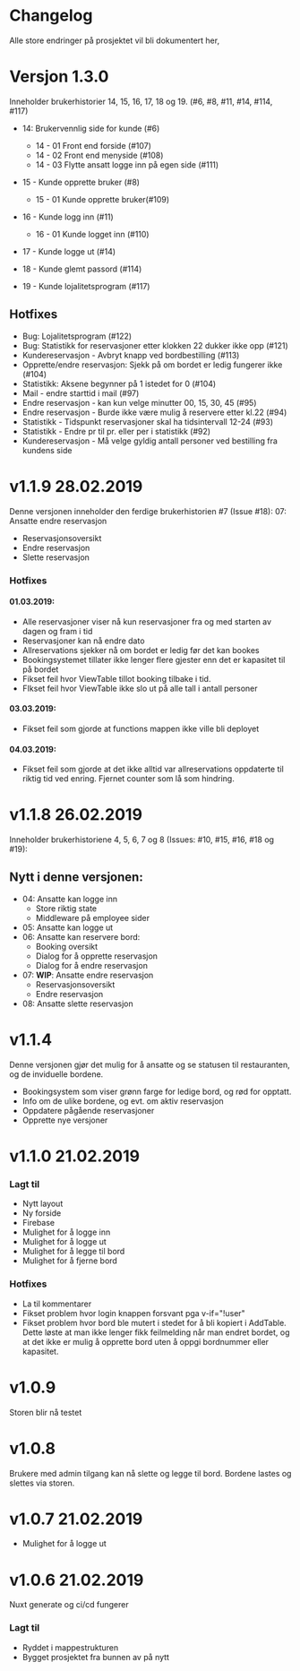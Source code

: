 # Changelog
Alle store endringer på prosjektet vil bli dokumentert her,

# Versjon 1.3.0

Inneholder brukerhistorier 14, 15, 16, 17, 18 og 19. (#6, #8, #11, #14, #114, #117)

* 14: Brukervennlig side for kunde (#6)
  * 14 - 01 Front end forside (#107)
  * 14 - 02 Front end menyside (#108)
  * 14 - 03 Flytte ansatt logge inn på egen side (#111)

* 15 - Kunde opprette bruker (#8)
  * 15 - 01 Kunde opprette bruker(#109)

* 16 - Kunde logg inn (#11)
  * 16 - 01 Kunde logget inn (#110)

* 17 - Kunde logge ut (#14)

* 18 - Kunde glemt passord (#114)

* 19 - Kunde lojalitetsprogram (#117)

## Hotfixes
* Bug: Lojalitetsprogram (#122)
* Bug: Statistikk for reservasjoner etter klokken 22 dukker ikke opp (#121)
* Kundereservasjon - Avbryt knapp ved bordbestilling (#113)
* Opprette/endre reservasjon: Sjekk på om bordet er ledig fungerer ikke (#104)
* Statistikk: Aksene begynner på 1 istedet for 0 (#104)
* Mail - endre starttid i mail (#97)
* Endre reservasjon - kan kun velge minutter 00, 15, 30, 45 (#95)
* Endre reservasjon - Burde ikke være mulig å reservere etter kl.22 (#94)
* Statistikk - Tidspunkt reservasjoner skal ha tidsintervall 12-24 (#93)
* Statistikk - Endre pr til pr. eller per i statistikk (#92)
* Kundereservasjon - Må velge gyldig antall personer ved bestilling fra kundens side

# v1.1.9 28.02.2019
Denne versjonen inneholder den ferdige brukerhistorien #7 (Issue #18):
07: Ansatte endre reservasjon
* Reservasjonsoversikt
* Endre reservasjon
* Slette reservasjon

### Hotfixes 
#### 01.03.2019:
* Alle reservasjoner viser nå kun reservasjoner fra og med starten av dagen og fram i tid
* Reservasjoner kan nå endre dato
* Allreservations sjekker nå om bordet er ledig før det kan bookes
* Bookingsystemet tillater ikke lenger flere gjester enn det er kapasitet til på bordet
* Fikset feil hvor ViewTable tillot booking tilbake i tid.
* FIkset feil hvor ViewTable ikke slo ut på alle tall i antall personer
#### 03.03.2019:
* Fikset feil som gjorde at functions mappen ikke ville bli deployet
#### 04.03.2019:
* Fikset feil som gjorde at det ikke alltid var allreservations oppdaterte til riktig tid ved enring. Fjernet counter som lå som hindring.

# v1.1.8 26.02.2019
Inneholder brukerhistoriene 4, 5, 6, 7 og 8 (Issues: #10, #15, #16, #18 og #19):
## Nytt i denne versjonen:
* 04: Ansatte kan logge inn
  * Store riktig state
  * Middleware på employee sider
* 05: Ansatte kan logge ut
* 06: Ansatte kan reservere bord:
  * Booking oversikt
  * Dialog for å opprette reservasjon
  * Dialog for å endre reservasjon
* 07: **WIP**: Ansatte endre reservasjon
  * Reservasjonsoversikt
  * Endre reservasjon
* 08: Ansatte slette reservasjon

# v1.1.4
Denne versjonen gjør det mulig for å ansatte og se statusen til restauranten, og de inviduelle bordene.
* Bookingsystem som viser grønn farge for ledige bord, og rød for opptatt.
* Info om de ulike bordene, og evt. om aktiv reservasjon
* Oppdatere pågående reservasjoner
* Opprette nye versjoner

# v1.1.0 21.02.2019
### Lagt til
* Nytt layout
* Ny forside
* Firebase
* Mulighet for å logge inn
* Mulighet for å logge ut
* Mulighet for å legge til bord
* Mulighet for å fjerne bord

### Hotfixes
* La til kommentarer
* Fikset problem hvor login knappen forsvant pga v-if="!user"
* Fikset problem hvor bord ble mutert i stedet for å bli kopiert i AddTable. Dette løste at man ikke lenger fikk feilmelding når man endret bordet, og at det ikke er mulig å opprette bord uten å oppgi bordnummer eller kapasitet.

# v1.0.9
Storen blir nå testet

# v1.0.8
Brukere med admin tilgang kan nå slette og legge til bord.
Bordene lastes og slettes via storen.

# v1.0.7 21.02.2019
* Mulighet for å logge ut

# v1.0.6 21.02.2019
Nuxt generate og ci/cd fungerer
### Lagt til
* Ryddet i mappestrukturen
* Bygget prosjektet fra bunnen av på nytt
